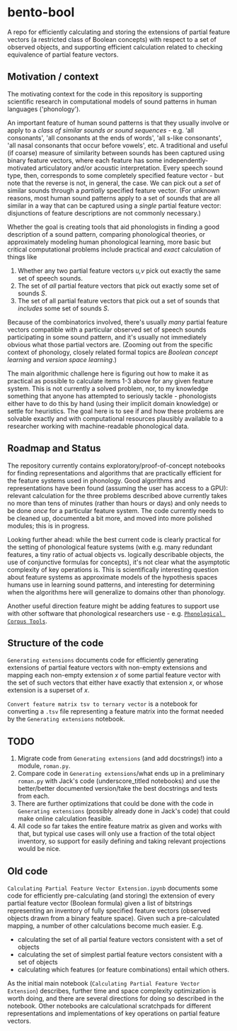 # bento-bool
A repo for efficiently calculating and storing the extensions of partial feature vectors (a restricted class of Boolean concepts) with respect to a set of observed objects, and supporting efficient calculation related to checking equivalence of partial feature vectors.

## Motivation / context
The motivating context for the code in this repository is supporting scientific research in computational models of sound patterns in human languages ('phonology').

An important feature of human sound patterns is that they usually involve or apply to a *class of similar sounds or sound sequences* - e.g. 'all consonants', 'all consonants at the ends of words', 'all s-like consonants', 'all nasal consonants that occur before vowels', etc. A traditional and useful (if coarse) measure of similarity between sounds has been captured using binary feature vectors, where each feature has some independently-motivated articulatory and/or acoustic interpretation. Every speech sound type, then, corresponds to some completely specified feature vector - but note that the reverse is not, in general, the case. We can pick out a *set* of similar sounds through a *partially* specified feature vector. (For unknown reasons, most human sound patterns apply to a set of sounds that are all similar in a way that can be captured using a *single* partial feature vector: disjunctions of feature descriptions are not commonly necessary.)

Whether the goal is creating tools that aid phonologists in finding a good description of a sound pattern, comparing phonological theories, or approximately modeling human phonological learning, more basic but critical computational problems include practical and *exact* calculation of things like 

  1. Whether any two partial feature vectors *u,v* pick out exactly the same set of speech sounds.
  2. The set of *all* partial feature vectors that pick out exactly some set of sounds *S*.
  3. The set of all partial feature vectors that pick out a set of sounds that *includes* some set of sounds *S*.

Because of the combinatorics involved, there's usually *many* partial feature vectors compatible with a particular observed set of speech sounds participating in some sound pattern, and it's usually not immediately obvious what those partial vectors are. (Zooming out from the specific context of phonology, closely related formal topics are *Boolean concept learning* and *version space learning*.)

The main algorithmic challenge here is figuring out how to make it as practical as possible to calculate items 1-3 above for any given feature system. This is not currently a solved problem, nor, to my knowledge something that anyone has attempted to seriously tackle - phonologists either have to do this by hand (using their implicit domain knowledge) or settle for heuristics. The goal here is to see if and how these problems are solvable exactly and with computational resources plausibly available to a researcher working with machine-readable phonological data.


## Roadmap and Status
The repository currently contains exploratory/proof-of-concept notebooks for finding representations and algorithms that are practically efficient for the feature systems used in phonology. Good algorithms and representations have been found (assuming the user has access to a GPU): relevant calculation for the three problems described above currently takes no more than tens of minutes (rather than hours or days) and only needs to be done *once* for a particular feature system. The code currently needs to be cleaned up, documented a bit more, and moved into more polished modules; this is in progress. 

Looking further ahead: while the best current code is clearly practical for the setting of phonological feature systems (with e.g. many redundant features, a tiny ratio of actual objects vs. logically describable objects, the use of conjunctive formulas for concepts), it's not clear what the asymptotic complexity of key operations is. This is scientifically interesting question about feature systems as approximate models of the hypothesis spaces humans use in learning sound patterns, and interesting for determining when the algorithms here will generalize to domains other than phonology.

Another useful direction feature might be adding features to support use with other software that phonological researchers use - e.g. [`Phonological Corpus Tools`](https://corpustools.readthedocs.io).


## Structure of the code
`Generating extensions` documents code for efficiently generating extensions of partial feature vectors with non-empty extensions and mapping each non-empty extension *x* of some partial feature vector with the set of such vectors that either have exactly that extension *x*, or whose extension is a superset of *x*.

`Convert feature matrix tsv to ternary vector` is a notebook for converting a `.tsv` file representing a feature matrix into the format needed by the `Generating extensions` notebook.

TODO
----
1. Migrate code from `Generating extensions` (and add docstrings!) into a module, `roman.py`.
2. Compare code in `Generating extensions`/what ends up in a preliminary `roman.py` with Jack's code (underscore_titled notebooks) and use the better/better documented version/take the best docstrings and tests from each.
3. There are further optimizations that could be done with the code in `Generating extensions` (possibly already done in Jack's code) that could make online calculation feasible.
4. All code so far takes the entire feature matrix as given and works with that, but typical use cases will only use a fraction of the total object inventory, so support for easily defining and taking relevant projections would be nice.

Old code
-----------

`Calculating Partial Feature Vector Extension.ipynb` documents some code for efficiently pre-calculating (and storing) the extension of every partial feature vector (Boolean formula) given a list of bitstrings representing an inventory of fully specified feature vectors (observed objects drawn from a binary feature space). Given such a pre-calculated mapping, a number of other calculations become much easier. E.g. 
 - calculating the set of all partial feature vectors consistent with a set of objects
 - calculating the set of simplest partial feature vectors consistent with a set of objects
 - calculating which features (or feature combinations) entail which others.
 
As the initial main notebook (`Calculating Partial Feature Vector Extension`) describes, further time and space complexity optimization is worth doing, and there are several directions for doing so described in the notebook. Other notebooks are calculational scratchpads for different representations and implementations of key operations on partial feature vectors.
